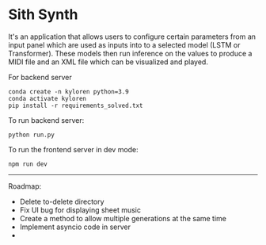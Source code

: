 # Sith Synth

It's an application that allows users to configure certain parameters from an input panel 
which are used as inputs into to a selected model (LSTM or Transformer). These models then run 
inference on the values to produce a MIDI file and an XML file which can be visualized and played.

For backend server
```commandline
conda create -n kyloren python=3.9
conda activate kyloren
pip install -r requirements_solved.txt
```

To run backend server:
```commandline
python run.py
```

To run the frontend server in dev mode:
```commandline
npm run dev
```

---

Roadmap:
* Delete to-delete directory
* Fix UI bug for displaying sheet music
* Create a method to allow multiple generations at the same time
* Implement asyncio code in server
* 
